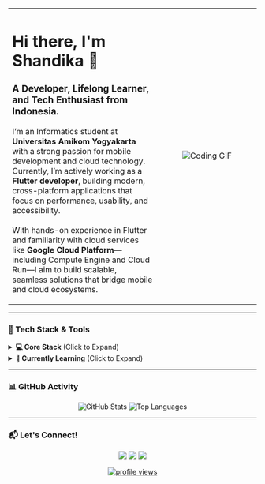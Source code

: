 <table>
  <tr>
    <td>
      <h1 align="left">Hi there, I'm Shandika 👋</h1>
      <h3 align="left">A Developer, Lifelong Learner, and Tech Enthusiast from Indonesia.</h3>
      <p align="left">
        I’m an Informatics student at <b>Universitas Amikom Yogyakarta</b> with a strong passion for mobile development and cloud technology. Currently, I’m actively working as a <b>Flutter developer</b>, building modern, cross-platform applications that focus on performance, usability, and accessibility.
        <br/><br/>
        With hands-on experience in Flutter and familiarity with cloud services like <b>Google Cloud Platform</b>—including Compute Engine and Cloud Run—I aim to build scalable, seamless solutions that bridge mobile and cloud ecosystems.
      </p>
    </td>
    <td width="40%" align="center">
      <img src="https://media1.tenor.com/m/DPfICDPwRf8AAAAd/azki-%E3%83%9B%E3%83%AD%E3%83%A9%E3%82%A4%E3%83%96.gif" alt="Coding GIF" />
    </td>
  </tr>
</table>

---

### 🚀 Tech Stack & Tools

<details>
  <summary><b>💻 Core Stack</b> (Click to Expand)</summary>
  <br/>
  <p align="left">
    <a href="https://flutter.dev" target="_blank" rel="noreferrer"><img src="https://img.shields.io/badge/Flutter-02569B?style=for-the-badge&logo=flutter&logoColor=white" alt="Flutter"/></a>
    <a href="https://dart.dev" target="_blank" rel="noreferrer"><img src="https://img.shields.io/badge/Dart-0175C2?style=for-the-badge&logo=dart&logoColor=white" alt="Dart"/></a>
    <a href="https://developer.mozilla.org/en-US/docs/Web/JavaScript" target="_blank" rel="noreferrer"><img src="https://img.shields.io/badge/JavaScript-F7DF1E?style=for-the-badge&logo=javascript&logoColor=black" alt="JavaScript"/></a>
    <a href="https://nodejs.org" target="_blank" rel="noreferrer"><img src="https://img.shields.io/badge/Node.js-339933?style=for-the-badge&logo=nodedotjs&logoColor=white" alt="Node.js"/></a>
    <a href="https://www.php.net" target="_blank" rel="noreferrer"><img src="https://img.shields.io/badge/PHP-777BB4?style=for-the-badge&logo=php&logoColor=white" alt="PHP"/></a>
    <a href="https://cloud.google.com" target="_blank" rel="noreferrer"><img src="https://img.shields.io/badge/Google_Cloud-4285F4?style=for-the-badge&logo=google-cloud&logoColor=white" alt="GCP"/></a>
    <a href="https://www.docker.com/" target="_blank" rel="noreferrer"><img src="https://img.shields.io/badge/Docker-2496ED?style=for-the-badge&logo=docker&logoColor=white" alt="Docker"/></a>
    <a href="https://www.linux.org/" target="_blank" rel="noreferrer"><img src="https://img.shields.io/badge/Linux-FCC624?style=for-the-badge&logo=linux&logoColor=black" alt="Linux"/></a>
  </p>
</details>

<details>
  <summary><b>🌱 Currently Learning</b> (Click to Expand)</summary>
  <br/>
  <p align="left">
    <a href="https://www.rust-lang.org" target="_blank" rel="noreferrer"><img src="https://img.shields.io/badge/Rust-000000?style=for-the-badge&logo=rust&logoColor=white" alt="Rust"/></a>
    <a href="https://laravel.com/" target="_blank" rel="noreferrer"><img src="https://img.shields.io/badge/Laravel-FF2D20?style=for-the-badge&logo=laravel&logoColor=white" alt="Laravel"/></a>
    <a href="https://tailwindcss.com/" target="_blank" rel="noreferrer"><img src="https://img.shields.io/badge/Tailwind_CSS-38B2AC?style=for-the-badge&logo=tailwind-css&logoColor=white" alt="Tailwind"/></a>
    <a href="https://www.gnu.org/software/bash/" target="_blank" rel="noreferrer"><img src="https://img.shields.io/badge/Shell_Script-4EAA25?style=for-the-badge&logo=gnu-bash&logoColor=white" alt="Shell Script"/></a>
  </p>
</details>

---

### 📊 GitHub Activity

<p align="center">
  <img src="https://github-readme-stats.vercel.app/api?username=shandikadav&show_icons=true&theme=tokyonight&hide_border=true&include_all_commits=true&count_private=true" alt="GitHub Stats" />
  <img src="https://github-readme-stats.vercel.app/api/top-langs/?username=shandikadav&layout=compact&theme=tokyonight&hide_border=true&langs_count=8" alt="Top Languages" />
</p>

---

### 📬 Let's Connect!

<p align="center">
  <a href="https://www.linkedin.com/in/shandika-david-ardiansyah-519b2621b/" target="_blank"><img src="https://img.shields.io/badge/LinkedIn-0077B5?style=for-the-badge&logo=linkedin&logoColor=white"/></a>
  <a href="https://instagram.com/shandikadav_" target="_blank"><img src="https://img.shields.io/badge/Instagram-E4405F?style=for-the-badge&logo=instagram&logoColor=white"/></a>
  <a href="mailto:shandikadav@protonmail.com"><img src="https://img.shields.io/badge/Gmail-D14836?style=for-the-badge&logo=gmail&logoColor=white" /></a>
</p>

<p align="center">
  <a href="https://github.com/shandikadav">
    <img src="https://komarev.com/ghpvc/?username=shandikadav&label=Profile%20Views&color=blueviolet&style=flat-square" alt="profile views"/>
  </a>
</p>
